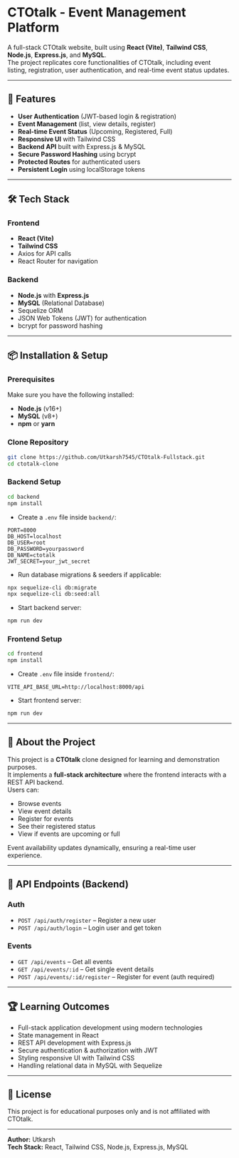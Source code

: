 # CTOtalk - Event Management Platform

A full-stack CTOtalk website, built using **React (Vite)**, **Tailwind CSS**, **Node.js**, **Express.js**, and **MySQL**.  
The project replicates core functionalities of CTOtalk, including event listing, registration, user authentication, and real-time event status updates.

---

## 🚀 Features

- **User Authentication** (JWT-based login & registration)
- **Event Management** (list, view details, register)
- **Real-time Event Status** (Upcoming, Registered, Full)
- **Responsive UI** with Tailwind CSS
- **Backend API** built with Express.js & MySQL
- **Secure Password Hashing** using bcrypt
- **Protected Routes** for authenticated users
- **Persistent Login** using localStorage tokens

---

## 🛠️ Tech Stack

### Frontend
- **React (Vite)**
- **Tailwind CSS**
- Axios for API calls
- React Router for navigation

### Backend
- **Node.js** with **Express.js**
- **MySQL** (Relational Database)
- Sequelize ORM
- JSON Web Tokens (JWT) for authentication
- bcrypt for password hashing

---

## 📦 Installation & Setup

### Prerequisites
Make sure you have the following installed:
- **Node.js** (v16+)
- **MySQL** (v8+)
- **npm** or **yarn**

### Clone Repository
```bash
git clone https://github.com/Utkarsh7545/CTOtalk-Fullstack.git
cd ctotalk-clone
```

### Backend Setup
```bash
cd backend
npm install
```

- Create a `.env` file inside `backend/`:
```env
PORT=8000
DB_HOST=localhost
DB_USER=root
DB_PASSWORD=yourpassword
DB_NAME=ctotalk
JWT_SECRET=your_jwt_secret
```

- Run database migrations & seeders if applicable:
```bash
npx sequelize-cli db:migrate
npx sequelize-cli db:seed:all
```

- Start backend server:
```bash
npm run dev
```

### Frontend Setup
```bash
cd frontend
npm install
```

- Create `.env` file inside `frontend/`:
```env
VITE_API_BASE_URL=http://localhost:8000/api
```

- Start frontend server:
```bash
npm run dev
```

---

## 📖 About the Project

This project is a **CTOtalk** clone designed for learning and demonstration purposes.  
It implements a **full-stack architecture** where the frontend interacts with a REST API backend.  
Users can:
- Browse events
- View event details
- Register for events
- See their registered status
- View if events are upcoming or full

Event availability updates dynamically, ensuring a real-time user experience.

---

## 📌 API Endpoints (Backend)

### Auth
- `POST /api/auth/register` – Register a new user
- `POST /api/auth/login` – Login user and get token

### Events
- `GET /api/events` – Get all events
- `GET /api/events/:id` – Get single event details
- `POST /api/events/:id/register` – Register for event (auth required)

---

## 🏆 Learning Outcomes
- Full-stack application development using modern technologies
- State management in React
- REST API development with Express.js
- Secure authentication & authorization with JWT
- Styling responsive UI with Tailwind CSS
- Handling relational data in MySQL with Sequelize

---

## 📄 License
This project is for educational purposes only and is not affiliated with CTOtalk.

---

**Author:** Utkarsh  
**Tech Stack:** React, Tailwind CSS, Node.js, Express.js, MySQL
